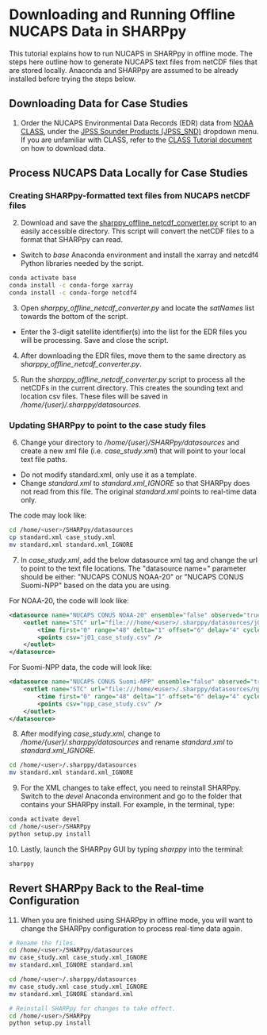# Downloading and Running Offline NUCAPS Data in SHARPpy
This tutorial explains how to run NUCAPS in SHARPpy in offline mode. The steps here outline how to generate NUCAPS text files from netCDF files that are stored locally.  Anaconda and SHARPpy are assumed to be already installed before trying the steps below.

## Downloading Data for Case Studies

1. Order the NUCAPS Environmental Data Records (EDR) data from [NOAA CLASS](class.noaa.gov), under the [JPSS Sounder Products (JPSS_SND)](https://www.avl.class.noaa.gov/saa/products/search?sub_id=0&datatype_family=JPSS_SND&submit.x=28&submit.y=11) dropdown menu. If you are unfamiliar with CLASS, refer to the [CLASS Tutorial document](https://weather.msfc.nasa.gov/nucaps/resources_training.html) on how to download data.

## Process NUCAPS Data Locally for Case Studies

### Creating SHARPpy-formatted text files from NUCAPS netCDF files

2. Download and save the [sharppy_offline_netcdf_converter.py](https://github.com/NUCAPS/SHARPpy) script to an easily accessible directory. This script will convert the netCDF files to a format that SHARPpy can read.
  * Switch to *base* Anaconda environment and install the xarray and netcdf4 Python libraries needed by the script.

  ```bash
  conda activate base
  conda install -c conda-forge xarray
  conda install -c conda-forge netcdf4
  ```

3. Open *sharppy_offline_netcdf_converter.py* and locate the *satNames* list towards the bottom of the script.  
  * Enter the 3-digit satellite identifier(s) into the list for the EDR files you will be processing.  Save and close the script.

4. After downloading the EDR files, move them to the same directory as *sharppy_offline_netcdf_converter.py*.

5. Run the *sharppy_offline_netcdf_converter.py* script to process all the netCDFs in the current directory. This creates the sounding text and location csv files. These files will be saved in */home/{user}/.sharppy/datasources*.

### Updating SHARPpy to point to the case study files

6. Change your directory to */home/{user}/SHARPpy/datasources* and create a new xml file (i.e. *case_study.xml*) that will point to your local text file paths.
  * Do not modify standard.xml, only use it as a template.
  * Change *standard.xml* to *standard.xml_IGNORE* so that SHARPpy does not read from this file. The original *standard.xml* points to real-time data only.

  The code may look like:

  ```bash
  cd /home/<user>/SHARPpy/datasources
  cp standard.xml case_study.xml
  mv standard.xml standard.xml_IGNORE
  ```

7. In *case_study.xml*, add the below datasource xml tag and change the url to point to the text file locations. The "datasource name=" parameter should be either: "NUCAPS CONUS NOAA-20" or "NUCAPS CONUS Suomi-NPP" based on the data you are using.

  For NOAA-20, the code will look like:

  ```xml
  <datasource name="NUCAPS CONUS NOAA-20" ensemble="false" observed="true">
      <outlet name="STC" url="file:///home/<user>/.sharppy/datasources/j01/{srcid}.txt" format="spc" >
          <time first="0" range="48" delta="1" offset="6" delay="4" cycle="12" archive="24" start="-" end="-"/>
          <points csv="j01_case_study.csv" />
      </outlet>
  </datasource>
  ```

  For Suomi-NPP data, the code will look like:

  ```xml
  <datasource name="NUCAPS CONUS Suomi-NPP" ensemble="false" observed="true">
      <outlet name="STC" url="file:///home/<user>/.sharppy/datasources/npp/{srcid}.txt" format="spc" >
          <time first="0" range="48" delta="1" offset="6" delay="4" cycle="12" archive="24" start="-" end="-"/>
          <points csv="npp_case_study.csv" />
      </outlet>
  </datasource>
   ```

8. After modifying *case_study.xml*, change to */home/{user}/.sharppy/datasources* and rename *standard.xml* to *standard.xml_IGNORE*.

  ```bash
  cd /home/<user>/.sharppy/datasources
  mv standard.xml standard.xml_IGNORE
  ```

9. For the XML changes to take effect, you need to reinstall SHARPpy. Switch to the *devel* Anaconda environment and go to the folder that contains your SHARPpy install. For example, in the terminal, type:

  ```bash
  conda activate devel
  cd /home/<user>/SHARPpy
  python setup.py install
  ```

10. Lastly, launch the SHARPpy GUI by typing *sharppy* into the terminal:

  ```bash
  sharppy
  ```

## Revert SHARPpy Back to the Real-time Configuration

11. When you are finished using SHARPpy in offline mode, you will want to change the SHARPpy configuration to process real-time data again.  

  ```bash
  # Rename the files.
  cd /home/<user>/SHARPpy/datasources
  mv case_study.xml case_study.xml_IGNORE
  mv standard.xml_IGNORE standard.xml

  cd /home/<user>/.sharppy/datasources
  mv case_study.xml case_study.xml_IGNORE
  mv standard.xml_IGNORE standard.xml

  # Reinstall SHARPpy for changes to take effect.
  cd /home/<user>/SHARPpy
  python setup.py install
  ```
